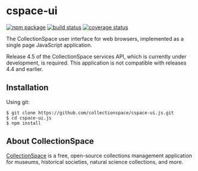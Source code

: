 # cspace-ui

[![npm package](https://img.shields.io/npm/v/cspace-ui.svg)](https://www.npmjs.com/package/cspace-ui)
[![build status](https://travis-ci.org/collectionspace/cspace-ui.js.svg?branch=master)](https://travis-ci.org/collectionspace/cspace-ui.js)
[![coverage status](https://coveralls.io/repos/github/collectionspace/cspace-ui.js/badge.svg?branch=master)](https://coveralls.io/github/collectionspace/cspace-ui.js?branch=master)

The CollectionSpace user interface for web browsers, implemented as a single page JavaScript application.

Release 4.5 of the CollectionSpace services API, which is currently under development, is required. This application is not compatible with releases 4.4 and earlier.

## Installation

Using git:

```
$ git clone https://github.com/collectionspace/cspace-ui.js.git
$ cd cspace-ui.js
$ npm install
```

## About CollectionSpace

[CollectionSpace](http://www.collectionspace.org/) is a free, open-source collections management application for museums, historical societies, natural science collections, and more.
